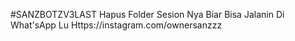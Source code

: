 #SANZBOTZV3LAST
Hapus Folder Sesion Nya Biar Bisa Jalanin Di What'sApp Lu
Https://instagram.com/ownersanzzz 
